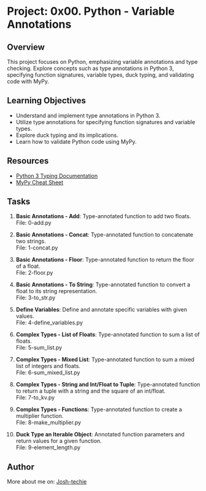 # Project: 0x00. Python - Variable Annotations

## Overview

This project focuses on Python, emphasizing variable annotations and type checking. Explore concepts such as type annotations in Python 3, specifying function signatures, variable types, duck typing, and validating code with MyPy.

## Learning Objectives

- Understand and implement type annotations in Python 3.
- Utilize type annotations for specifying function signatures and variable types.
- Explore duck typing and its implications.
- Learn how to validate Python code using MyPy.

## Resources

- [Python 3 Typing Documentation](https://docs.python.org/3/library/typing.html)
- [MyPy Cheat Sheet](https://mypy.readthedocs.io/en/stable/cheat_sheet.html)

## Tasks

1. **Basic Annotations - Add**: Type-annotated function to add two floats.  
   File: 0-add.py

2. **Basic Annotations - Concat**: Type-annotated function to concatenate two strings.  
   File: 1-concat.py

3. **Basic Annotations - Floor**: Type-annotated function to return the floor of a float.  
   File: 2-floor.py

4. **Basic Annotations - To String**: Type-annotated function to convert a float to its string representation.  
   File: 3-to_str.py

5. **Define Variables**: Define and annotate specific variables with given values.  
   File: 4-define_variables.py

6. **Complex Types - List of Floats**: Type-annotated function to sum a list of floats.  
   File: 5-sum_list.py

7. **Complex Types - Mixed List**: Type-annotated function to sum a mixed list of integers and floats.  
   File: 6-sum_mixed_list.py

8. **Complex Types - String and Int/Float to Tuple**: Type-annotated function to return a tuple with a string and the square of an int/float.  
   File: 7-to_kv.py

9. **Complex Types - Functions**: Type-annotated function to create a multiplier function.  
   File: 8-make_multiplier.py

10. **Duck Type an Iterable Object**: Annotated function parameters and return values for a given function.  
    File: 9-element_length.py

## Author

More about me on: [Josh-techie](https://github.com/Josh-techie/)
